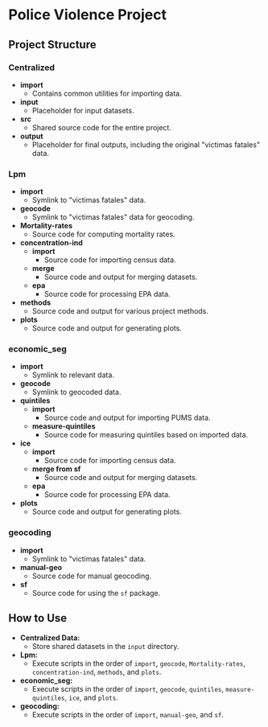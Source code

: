 # Police Violence Project

## Project Structure

### Centralized
- **import**
  - Contains common utilities for importing data.
- **input**
  - Placeholder for input datasets.
- **src**
  - Shared source code for the entire project.
- **output**
  - Placeholder for final outputs, including the original "victimas fatales" data.

### Lpm
- **import**
  - Symlink to "victimas fatales" data.
- **geocode**
  - Symlink to "victimas fatales" data for geocoding.
- **Mortality-rates**
  - Source code for computing mortality rates.
- **concentration-ind**
  - **import**
    - Source code for importing census data.
  - **merge**
    - Source code and output for merging datasets.
  - **epa**
    - Source code for processing EPA data.
- **methods**
  - Source code and output for various project methods.
- **plots**
  - Source code and output for generating plots.

### economic_seg
- **import**
  - Symlink to relevant data.
- **geocode**
  - Symlink to geocoded data.
- **quintiles**
  - **import**
    - Source code and output for importing PUMS data.
  - **measure-quintiles**
    - Source code for measuring quintiles based on imported data.
- **ice**
  - **import**
    - Source code for importing census data.
  - **merge from sf**
    - Source code and output for merging datasets.
  - **epa**
    - Source code for processing EPA data.
- **plots**
  - Source code and output for generating plots.

### geocoding
- **import**
  - Symlink to "victimas fatales" data.
- **manual-geo**
  - Source code for manual geocoding.
- **sf**
  - Source code for using the `sf` package.

## How to Use
- **Centralized Data:**
  - Store shared datasets in the `input` directory.
- **Lpm:**
  - Execute scripts in the order of `import`, `geocode`, `Mortality-rates`, `concentration-ind`, `methods`, and `plots`.
- **economic_seg:**
  - Execute scripts in the order of `import`, `geocode`, `quintiles`, `measure-quintiles`, `ice`, and `plots`.
- **geocoding:**
  - Execute scripts in the order of `import`, `manual-geo`, and `sf`.
